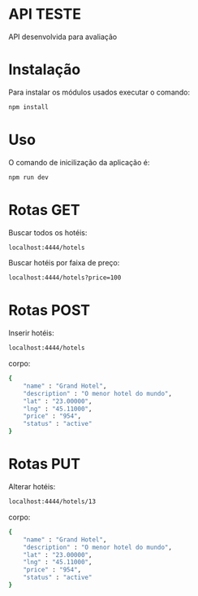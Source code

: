 # API TESTE

API desenvolvida para avaliação

# Instalação

Para instalar os módulos usados executar o comando:

```bash
npm install
```

# Uso

O comando de inicilização da aplicação é: 

```bash
npm run dev
```

# Rotas GET

Buscar todos os hotéis:

```bash
localhost:4444/hotels
```

Buscar hotéis por faixa de preço:

```bash
localhost:4444/hotels?price=100
```
# Rotas POST

Inserir hotéis:

```bash
localhost:4444/hotels
```
corpo:

```bash
{
	"name" : "Grand Hotel", 
	"description" : "O menor hotel do mundo", 
	"lat" : "23.00000", 
	"lng" : "45.11000", 
	"price" : "954", 
	"status" : "active"
}
```

# Rotas PUT

Alterar hotéis:

```bash
localhost:4444/hotels/13
```
corpo:

```bash
{
	"name" : "Grand Hotel", 
	"description" : "O menor hotel do mundo", 
	"lat" : "23.00000", 
	"lng" : "45.11000", 
	"price" : "954", 
	"status" : "active"
}
```



